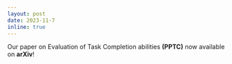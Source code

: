 ```yaml
---
layout: post
date: 2023-11-7
inline: true
---
```


Our paper on Evaluation of Task Completion abilities **(PPTC)** now available on **arXiv**! 
